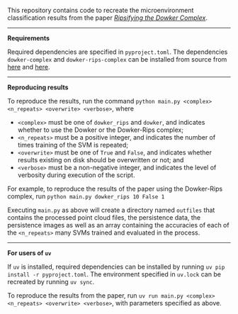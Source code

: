 This repository contains code to recreate the microenvironment classification results from the paper [<em>Ripsifying the Dowker Complex</em>](TODO).

---

__Requirements__

Required dependencies are specified in `pyproject.toml`. The dependencies `dowker-complex` and `dowker-rips-complex` can be installed from source from [here](https://github.com/m-a-huber/dowker-complex) and [here](https://github.com/m-a-huber/dowker-rips-complex).

---

__Reproducing results__

To reproduce the results, run the command `python main.py <complex> <n_repeats> <overwrite> <verbose>`, where
- `<complex>` must be one of `dowker_rips` and `dowker`, and indicates whether to use the Dowker or the Dowker-Rips complex;
- `<n_repeats>` must be a positive integer, and indicates the number of times training of the SVM is repeated;
- `<overwrite>` must be one of `True` and `False`, and indicates whether results existing on disk should be overwritten or not; and
- `<verbose>` must be a non-negative integer, and indicates the level of verbosity during execution of the script.

For example, to reproduce the results of the paper using the Dowker-Rips complex, run `python main.py dowker_rips 10 False 1`

Executing `main.py` as above will create a directory named `outfiles` that contains the processed point cloud files, the persistence data, the persistence images as well as an array containing the accuracies of each of the `<n_repeats>` many SVMs trained and evaluated in the process.

---

__For users of `uv`__

If `uv` is installed, required dependencies can be installed by running `uv pip install -r pyproject.toml`. The environment specified in `uv.lock` can be recreated by running `uv sync`.

To reproduce the results from the paper, run `uv run main.py <complex> <n_repeats> <overwrite> <verbose>`, with parameters specified as above.
